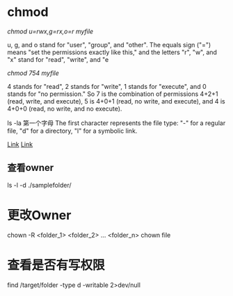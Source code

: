 
# chmod

*chmod u=rwx,g=rx,o=r myfile*

u, g, and o stand for "user", "group", and "other". The equals sign ("=") means "set the permissions exactly like this," and the letters "r", "w", and "x" stand for "read", "write", and "e


*chmod 754 myfile*

4 stands for "read",
2 stands for "write",
1 stands for "execute", and
0 stands for "no permission."
So 7 is the combination of permissions 4+2+1 (read, write, and execute), 5 is 4+0+1 (read, no write, and execute), and 4 is 4+0+0 (read, no write, and no execute).



ls -la 第一个字母
The first character represents the file type: "-" for a regular file, "d" for a directory, "l" for a symbolic link.

[Link](https://linuxhint.com/change-directory-owner-linux/ ":)")
[Link](https://devconnected.com/how-to-chown-recursive-on-linux/ ":)")

## 查看owner
ls -l -d ./samplefolder/

# 更改Owner
chown -R <owner> <folder_1> <folder_2> ... <folder_n>
chown  <owner> file



# 查看是否有写权限

find /target/folder -type d -writable 2>dev/null
